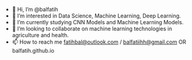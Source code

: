 - 👋 Hi, I’m @balfatih
- 👀 I’m interested in Data Science, Machine Learning, Deep Learning. 
- 🌱 I’m currently studying CNN Models and Machine Learning Models. 
- 💞️ I’m looking to collaborate on machine learning technologies in agriculture and health. 
- 📫 How to reach me fatihbal@outlook.com / balfatiihh@gmail.com OR balfatih.github.io

<!---
balfatih/balfatih is a ✨ special ✨ repository because its `README.md` (this file) appears on your GitHub profile.
You can click the Preview link to take a look at your changes.
--->
